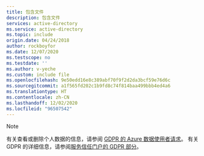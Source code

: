 ```yaml
---
title: 包含文件
description: 包含文件
services: active-directory
ms.service: active-directory
ms.topic: include
origin.date: 04/24/2018
author: rockboyfor
ms.date: 12/07/2020
ms.testscope: no
ms.testdate: ''
ms.author: v-yeche
ms.custom: include file
ms.openlocfilehash: 9e50edd16e8c389abf70f9f2d2da3bcf59e76d6c
ms.sourcegitcommit: a1f565fd202c1b9fd8c74f814baa499bbb4ed4a6
ms.translationtype: HT
ms.contentlocale: zh-CN
ms.lasthandoff: 12/02/2020
ms.locfileid: "96507542"
---
```

> [!NOTE] 
> 有关查看或删除个人数据的信息，请参阅 [GDPR 的 Azure 数据使用者请求](https://docs.microsoft.com/microsoft-365/compliance/gdpr-dsr-azure)。 有关 GDPR 的详细信息，请参阅[服务信任门户的 GDPR 部分](https://servicetrust.microsoft.com/ViewPage/GDPRGetStarted)。

<!-- Update_Description: update meta properties, wording update, update link -->